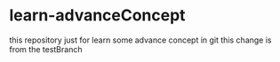 # learn-advanceConcept
this repository just for learn some advance concept in git 
this change is from the testBranch 